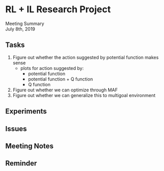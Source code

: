 # RL + IL Research Project
Meeting Summary\
July 8th, 2019


## Tasks
1. Figure out whether the action suggested by potential function makes sense
    - plots for action suggested by:
        - potential function
        - potential function + Q function
        - Q function
2. Figure out whether we can optimize through MAF
3. Figure out whether we can generalize this to multigoal environment


## Experiments


## Issues

   
## Meeting Notes


## Reminder